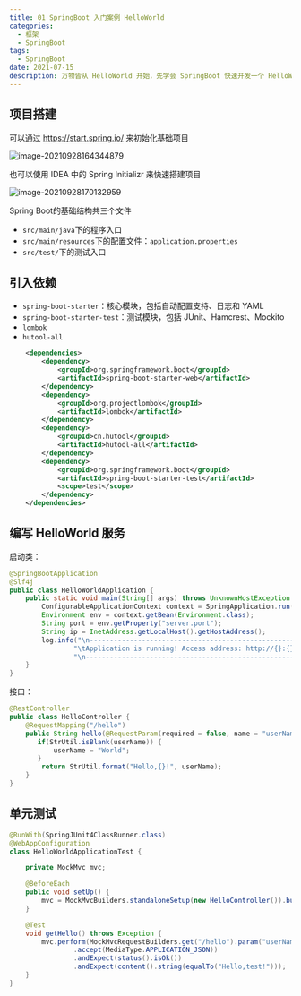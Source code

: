 ```yaml
---
title: 01 SpringBoot 入门案例 HelloWorld
categories:
  - 框架
  - SpringBoot 
tags:
  - SpringBoot 
date: 2021-07-15
description: 万物皆从 HelloWorld 开始，先学会 SpringBoot 快速开发一个 HelloWorld 接口，抛弃 Spring、SpringMVC 复杂的配置文件
---
```


## 项目搭建

可以通过 https://start.spring.io/ 来初始化基础项目

![image-20210928164344879](https://image.kongxiao.top/20210928164346.png)

也可以使用 IDEA 中的 Spring Initializr 来快速搭建项目

![image-20210928170132959](https://image.kongxiao.top/20210928170133.png)

Spring Boot的基础结构共三个文件

- `src/main/java`下的程序入口
- `src/main/resources`下的配置文件：`application.properties`
- `src/test/`下的测试入口

## 引入依赖

- `spring-boot-starter`：核心模块，包括自动配置支持、日志和 YAML
- `spring-boot-starter-test`：测试模块，包括 JUnit、Hamcrest、Mockito
- `lombok`
- `hutool-all`

```xml
    <dependencies>
        <dependency>
            <groupId>org.springframework.boot</groupId>
            <artifactId>spring-boot-starter-web</artifactId>
        </dependency>
        <dependency>
            <groupId>org.projectlombok</groupId>
            <artifactId>lombok</artifactId>
        </dependency>
        <dependency>
            <groupId>cn.hutool</groupId>
            <artifactId>hutool-all</artifactId>
        </dependency>
        <dependency>
            <groupId>org.springframework.boot</groupId>
            <artifactId>spring-boot-starter-test</artifactId>
            <scope>test</scope>
        </dependency>
    </dependencies>
```

## 编写 HelloWorld 服务

启动类：

```java
@SpringBootApplication
@Slf4j
public class HelloWorldApplication {
    public static void main(String[] args) throws UnknownHostException {
        ConfigurableApplicationContext context = SpringApplication.run(HelloWorldApplication.class, args);
        Environment env = context.getBean(Environment.class);
        String port = env.getProperty("server.port");
        String ip = InetAddress.getLocalHost().getHostAddress();
        log.info("\n---------------------------------------------------------\n" +
                "\tApplication is running! Access address: http://{}:{}" +
                "\n---------------------------------------------------------\n", ip, port);
    }
}
```

接口：

```java
@RestController
public class HelloController {
    @RequestMapping("/hello")
    public String hello(@RequestParam(required = false, name = "userName") String userName) {
       if(StrUtil.isBlank(userName)) {
           userName = "World";
       }
        return StrUtil.format("Hello,{}!", userName);
    }
}

```

## 单元测试

```java
@RunWith(SpringJUnit4ClassRunner.class)
@WebAppConfiguration
class HelloWorldApplicationTest {

    private MockMvc mvc;

    @BeforeEach
    public void setUp() {
        mvc = MockMvcBuilders.standaloneSetup(new HelloController()).build();
    }

    @Test
    void getHello() throws Exception {
        mvc.perform(MockMvcRequestBuilders.get("/hello").param("userName", "test")
                .accept(MediaType.APPLICATION_JSON))
                .andExpect(status().isOk())
                .andExpect(content().string(equalTo("Hello,test!")));
    }
}
```

